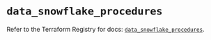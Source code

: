 # `data_snowflake_procedures`

Refer to the Terraform Registry for docs: [`data_snowflake_procedures`](https://registry.terraform.io/providers/snowflake-labs/snowflake/0.100.0/docs/data-sources/procedures).
